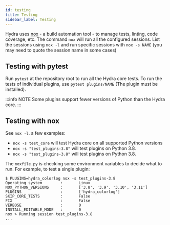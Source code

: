 ```yaml
---
id: testing
title: Testing
sidebar_label: Testing
---
```


Hydra uses [nox](https://github.com/theacodes/nox) - a build automation tool - to manage tests, linting, code coverage, etc.
The command `nox` will run all the configured sessions. List the sessions using `nox -l` and 
run specific sessions with `nox -s NAME` (you may need to quote the session name in some cases)

## Testing with pytest
Run `pytest` at the repository root to run all the Hydra core tests.
To run the tests of individual plugins, use `pytest plugins/NAME` (The plugin must be installed).

:::info NOTE
Some plugins support fewer versions of Python than the Hydra core.
:::

## Testing with nox
See `nox -l`. a few examples:
* `nox -s test_core` will test Hydra core on all supported Python versions
* `nox -s "test_plugins-3.8"` will test plugins on Python 3.8.
* `nox -s "test_plugins-3.8"` will test plugins on Python 3.8.

The `noxfile.py` is checking some environment variables to decide what to run. For example,
to test a single plugin:
```shell {4}
$ PLUGINS=hydra_colorlog nox -s test_plugins-3.8
Operating system        :       Linux
NOX_PYTHON_VERSIONS     :       ['3.8', '3.9', '3.10', '3.11']
PLUGINS                 :       ['hydra_colorlog']
SKIP_CORE_TESTS         :       False
FIX                     :       False
VERBOSE                 :       0
INSTALL_EDITABLE_MODE   :       0
nox > Running session test_plugins-3.8
...
```
